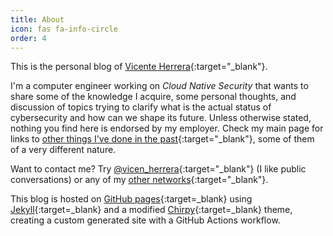 ```yaml
---
title: About
icon: fas fa-info-circle
order: 4
---
```


This is the personal blog of [Vicente Herrera](https://vicenteherrera.com){:target="_blank"}.

I'm a computer engineer working on _Cloud Native Security_ that wants to share some of the knowledge I acquire, some personal thoughts, and discussion of topics trying to clarify what is the actual status of cybersecurity and how can we shape its future. Unless otherwise stated, nothing you find here is endorsed by my employer. Check my main page for links to [other things I've done in the past](https://vicenteherrera.com){:target="_blank"}, some of them of a very different nature.

Want to contact me? Try [<i class="fab fa-twitter" style="color:#1DA1F2;" aria-hidden="true"></i>@vicen_herrera](https://twitter.com/vicen_herrera){:target="_blank"} (I like public conversations) or any of my [other networks](https://vicenteherrera.com){:target="_blank"}.

This blog is hosted on [GitHub pages](https://pages.github.com/){:target=_blank} using [Jekyll](https://jekyllrb.com/){:target=_blank} and a modified [Chirpy](https://github.com/cotes2020/jekyll-theme-chirpy){:target=_blank} theme, creating a custom generated site with a GitHub Actions workflow.